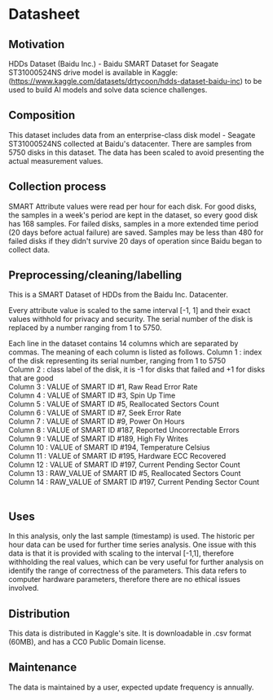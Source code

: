 # Datasheet 

## Motivation

HDDs Dataset (Baidu Inc.) - Baidu SMART Dataset for Seagate ST31000524NS drive model is available in Kaggle:  (https://www.kaggle.com/datasets/drtycoon/hdds-dataset-baidu-inc)
to be used to build AI models and solve data science challenges.

 
## Composition

This dataset includes data from an enterprise-class disk model - Seagate  ST31000524NS collected at Baidu's datacenter. There are samples from 5750 disks in this dataset. The data has been scaled to avoid presenting the actual measurement values.

## Collection process

SMART Attribute values were read per hour for each disk. For good disks, the samples in a week's period are kept in the dataset, so every good disk has 168 samples. For failed disks, samples in a more extended time period (20 days before actual failure) are saved. Samples may be less than 480 for failed disks if they didn't survive 20 days of operation since Baidu began to collect data.


## Preprocessing/cleaning/labelling

This is a SMART Dataset of HDDs from the Baidu Inc. Datacenter.

Every attribute value is scaled to the same interval [-1, 1] and their exact values withhold for privacy and security. The serial number of the disk is replaced by a number ranging from 1 to 5750.

Each line in the dataset contains 14 columns which are separated by commas. The meaning of each column is listed as follows.
Column 1 : index of the disk representing its serial number, ranging from 1 to 5750<br>
Column 2 : class label of the disk, it is -1 for disks that failed and +1 for disks that are good<br>
Column 3 : VALUE of SMART ID #1, Raw Read Error Rate<br>
Column 4 : VALUE of SMART ID #3, Spin Up Time<br>
Column 5 : VALUE of SMART ID #5, Reallocated Sectors Count<br>
Column 6 : VALUE of SMART ID #7, Seek Error Rate<br>
Column 7 : VALUE of SMART ID #9, Power On Hours<br>
Column 8 : VALUE of SMART ID #187, Reported Uncorrectable Errors<br>
Column 9 : VALUE of SMART ID #189, High Fly Writes<br>
Column 10 : VALUE of SMART ID #194, Temperature Celsius<br>
Column 11 : VALUE of SMART ID #195, Hardware ECC Recovered<br>
Column 12 : VALUE of SMART ID #197, Current Pending Sector Count<br>
Column 13 : RAW_VALUE of SMART ID #5, Reallocated Sectors Count<br>
Column 14 : RAW_VALUE of SMART ID #197, Current Pending Sector Count<br>
<br>
## Uses

In this analysis, only the last sample (timestamp) is used. The historic per hour data can be used for further time series analysis.
One issue with this data is that it is provided with scaling to the interval [-1,1], therefore withholding the real values, which can be very useful for further analysis on identify the range of correctness of the parameters.
This data refers to computer hardware parameters, therefore there are no ethical issues involved.


## Distribution

This data is distributed in Kaggle's site. It is downloadable in .csv format (60MB), and has a CC0 Public Domain license.

## Maintenance

The data is maintained by a user, expected update frequency is annually.

